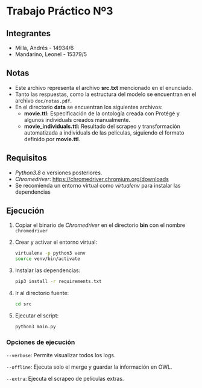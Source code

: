 # Trabajo Práctico Nº3

## Integrantes

- Milla, Andrés - 14934/6
- Mandarino, Leonel - 15379/5

## Notas

- Este archivo representa el archivo **src.txt** mencionado en el enunciado.
- Tanto las respuestas, como la estructura del modelo se encuentran en el archivo `doc/notas.pdf`.
- En el directorio **data** se encuentran los siguientes archivos:
  - **movie.ttl:** Especificación de la ontología creada con Protégé y algunos individuals creados manualmente.
  - **movie_individuals.ttl:** Resultado del scrapeo y transformación automatizada a individuals de las peliculas, siguiendo el formato definido por **movie.ttl**.

## Requisitos

- *Python3.8* o versiones posteriores.
- *Chromedriver*: https://chromedriver.chromium.org/downloads
- Se recomienda un entorno virtual como *virtualenv* para instalar las dependencias

## Ejecución

1. Copiar el binario de *Chromedriver* en el directorio **bin** con el nombre `chromedriver`

2. Crear y activar el entorno virtual:

   ```bash
   virtualenv -p python3 venv
   source venv/bin/activate
   ```

3. Instalar las dependencias:

   ```bash
   pip3 install -r requirements.txt
   ```

4. Ir al directorio fuente:

   ```bash
   cd src
   ```

5. Ejecutar el script:

   ```bash
   python3 main.py
   ```

### Opciones de ejecución

`--verbose`: Permite visualizar todos los logs.

`--offline`: Ejecuta solo el merge y guardar la información en OWL.

`--extra`: Ejecuta el scrapeo de películas extras.